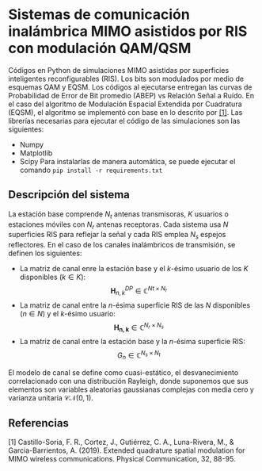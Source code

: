 # Sistemas de comunicación inalámbrica MIMO asistidos por RIS con modulación QAM/QSM
Códigos en Python de simulaciones MIMO asistidas por superficies inteligentes reconfigurables (RIS). Los bits son modulados por medio de esquemas QAM y EQSM.
Los códigos al ejecutarse entregan las curvas de Probabilidad de Error de Bit promedio (ABEP) vs Relación Señal a Ruído.
En el caso del algoritmo de Modulación Espacial Extendida por Cuadratura (EQSM), el algoritmo se implementó con base en lo descrito por [[1]](#1).
Las librerías necesarias para ejecutar el código de las simulaciones son las siguientes:
* Numpy
* Matplotlib
* Scipy
Para instalarlas de manera automática, se puede ejecutar el comando  `pip install -r requirements.txt`
## Descripción del sistema
La estación base comprende $N_t$ antenas transmisoras, $K$ usuarios o estaciones móviles con $N_r$ antenas receptoras. 
Cada sistema usa $N$ superficies RIS para reflejar la señal y cada RIS emplea $N_s$ espejos reflectores.
En el caso de los canales inalámbricos de transmisión, se definen los siguientes:

* La matriz de canal enre la estación base y el $k$-ésimo usuario de los $K$ disponibles ($k \in K$):
$$\mathbf{H}_{n,k}^{DP} \in \mathbb{C}^{Nt \times N_r}$$
* La matriz de canal entre la $n$-ésima superficie RIS de las $N$ disponibles ($n \in N$) y el $k$-ésimo usuario:
$$\mathbf{H_{n,k}} \in \mathbb{C}^{N_r \times N_s}$$
* La matriz de canal entre la estación base y la $n$-ésima superficie RIS:
$$G_n \in \mathbb{C}^{N_s \times N_t}$$

El modelo de canal se define como cuasi-estático, el desvanecimiento correlacionado con una distribución Rayleigh, donde suponemos que sus elementos son variables aleatorias gaussianas complejas con media cero y varianza unitaria $\mathcal{C}\mathcal{N}(0,1)$.


## Referencias
<a id="1">[1]</a> 
Castillo-Soria, F. R., Cortez, J., Gutiérrez, C. A., Luna-Rivera, M., & Garcia-Barrientos, A. (2019). 
Extended quadrature spatial modulation for MIMO wireless communications. 
Physical Communication, 32, 88-95.
